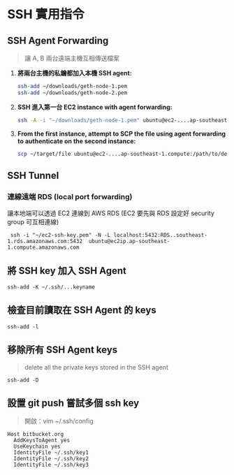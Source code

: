 # SSH 實用指令

## SSH Agent Forwarding

> 讓 A, B 兩台遠端主機互相傳送檔案

1.  **將兩台主機的私鑰都加入本機 SSH agent:**

    ```bash
    ssh-add ~/downloads/geth-node-1.pem
    ssh-add ~/downloads/geth-node-2.pem
    ```
2.  **SSH 進入第一台  EC2 instance with agent forwarding:**

    ```bash
    ssh -A -i "~/downloads/geth-node-1.pem" ubuntu@ec2-....ap-southeast-1.compute.amazonaws.com
    ```
3.  **From the first instance, attempt to SCP the file using agent forwarding to authenticate on the second instance:**

    ```bash
    scp ~/target/file ubuntu@ec2-....ap-southeast-1.compute:/path/to/destination/
    ```



## SSH Tunnel

### 連線遠端 RDS (local port forwarding)

讓本地端可以透過 EC2 連線到 AWS RDS (EC2 要先與 RDS 設定好 security group 可互相連線)

```
 ssh -i "~/ec2-ssh-key.pem" -N -L localhost:5432:RDS..southeast-1.rds.amazonaws.com:5432  ubuntu@ec2ip.ap-southeast-1.compute.amazonaws.com
```

## 將 SSH key 加入 SSH Agent&#x20;

```
ssh-add -K ~/.ssh/...keyname
```

## 檢查目前讀取在 SSH Agent 的 keys

```
ssh-add -l
```

## 移除所有 SSH Agent keys

> delete all the private keys stored in the SSH agent

```
ssh-add -D 
```

## 設置 git push 嘗試多個  ssh key

> 開啟：vim \~/.ssh/config

```
Host bitbucket.org
  AddKeysToAgent yes
  UseKeychain yes
  IdentityFile ~/.ssh/key1
  IdentityFile ~/.ssh/key2
  IdentityFile ~/.ssh/key3
```
